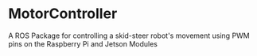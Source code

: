 # MotorController
A ROS Package for controlling a skid-steer robot's movement using PWM pins on the Raspberry Pi and Jetson Modules
